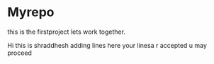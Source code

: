 # Myrepo
this is the firstproject
lets work together.

Hi this is shraddhesh
adding lines here
your linesa r accepted 
u may proceed
